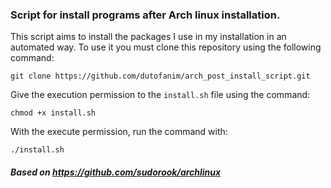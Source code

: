 ### Script for install programs after Arch linux installation.

This script aims to install the packages I use in my installation in an automated way.
To use it you must clone this repository using the following command:
```
git clone https://github.com/dutofanim/arch_post_install_script.git
```
 Give the execution permission to the `install.sh` file using the command:
```
chmod +x install.sh
```
With the execute permission, run the command with:
```
./install.sh
``` 

##### Based on https://github.com/sudorook/archlinux